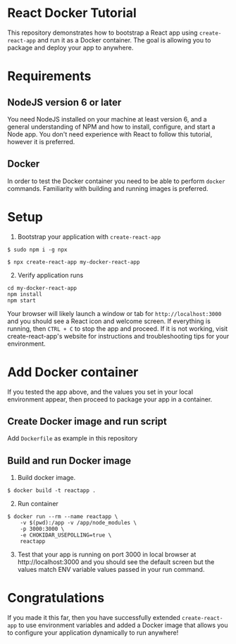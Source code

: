 # React Docker Tutorial
This repository demonstrates how to bootstrap a React app using `create-react-app` and run it as a Docker container. The goal is allowing you to package and deploy your app to anywhere.

# Requirements
## NodeJS version 6 or later
You need NodeJS installed on your machine at least version 6, and a general understanding of NPM and how to install, configure, and start a Node app. You don't need experience with React to follow this tutorial, however it is preferred.

## Docker
In order to test the Docker container you need to be able to perform `docker` commands. Familiarity with building and running images is preferred.

# Setup
1. Bootstrap your application with `create-react-app`

```
$ sudo npm i -g npx

$ npx create-react-app my-docker-react-app
```

2. Verify application runs
```
cd my-docker-react-app
npm install
npm start
```

Your browser will likely launch a window or tab for `http://localhost:3000` and you should see a React icon and welcome screen. If everything is running, then `CTRL + C` to stop the app and proceed. If it is not working, visit create-react-app's website for instructions and troubleshooting tips for your environment.

# Add Docker container
If you tested the app above, and the values you set in your local environment appear, then proceed to package your app in a container.

## Create Docker image and run script
Add `Dockerfile` as example in this repository

## Build and run Docker image
1. Build docker image.

```
$ docker build -t reactapp .
```

2. Run container
```
$ docker run --rm --name reactapp \
    -v $(pwd):/app -v /app/node_modules \
    -p 3000:3000 \
    -e CHOKIDAR_USEPOLLING=true \
    reactapp
```

3. Test that your app is running on port 3000 in local browser at http://localhost:3000 and you should see the default screen but the values match ENV variable values passed in your run command.

# Congratulations
If you made it this far, then you have successfully extended `create-react-app` to use environment variables and added a Docker image that allows you to configure your application dynamically to run anywhere!
